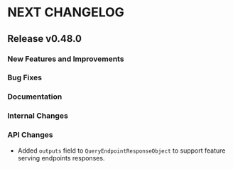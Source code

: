 # NEXT CHANGELOG

## Release v0.48.0

### New Features and Improvements

### Bug Fixes

### Documentation

### Internal Changes

### API Changes
* Added `outputs` field to `QueryEndpointResponseObject` to support feature serving endpoints responses.
